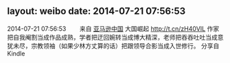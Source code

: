 layout: weibo
date: 2014-07-21 07:56:53
---
2014-07-21 07:56:53  &nbsp;&nbsp;&nbsp;&nbsp;&nbsp;&nbsp; 来自 <a href="http://app.weibo.com/t/feed/6QDRKx" rel="nofollow">亚马逊中国</a>
大国崛起 http://t.cn/zH40VIL 作家把自我阉割当成作品成熟，学者把迂回婉转当成博大精深，老师把吞吞吐吐当成意犹未尽，宗教领袖（如果少林方丈算的话）把跟领导合影当成入世修行。 分享自Kindle ​​​
